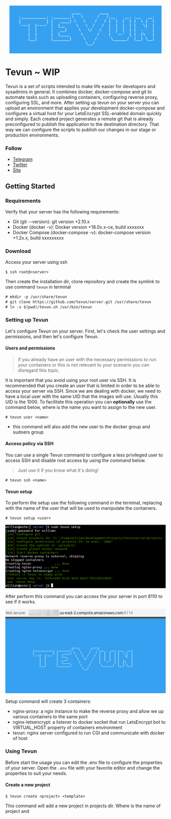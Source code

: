 <p align="center">
  <img
    src="https://raw.githubusercontent.com/tevun/server/master/badge.png"
    height="150px"
    alt="logo"
  />
</p>

# Tevun ~ WIP

Tevun is a set of scripts intended to make life easier for developers and sysadmins in general.
It combines docker, docker-compose and git to automate tasks such as uploading containers, configuring reverse proxy, configuring SSL, and more.
After setting up tevun on your server you can upload an environment that applies your development docker-compose and configures a virtual host for your LetsEncrypt SSL-enabled domain quickly and simply.
Each created project generates a remote git that is already preconfigured to publish the application to the destination directory.
That way we can configure the scripts to publish our changes in our stage or production environments.

### Follow
- [Telegram](https://t.me/tevun)
- [Twitter](https://twitter.com/tevunapp)
- [Site](https://tevun.com)

## Getting Started

### Requirements

Verify that your server has the following requirements:
- Git (git --version): git version +2.10.x
- Docker (docker -v): Docker version +18.0x.x-ce, build xxxxxxx
- Docker Compose (docker-compose -v): docker-compose version +1.2x.x, build xxxxxxxxx

### Download

Access your server using ssh
```
$ ssh root@<server>
```

Then create the installation dir, clone repository and create the symlink to use command `tevun` in terminal
```
# mkdir -p /usr/share/tevun
# git clone https://github.com/tevun/server.git /usr/share/tevun
# ln -s $(pwd)/tevun.sh /usr/bin/tevun
```

### Setting up Tevun

Let's configure Tevun on your server. First, let's check the user settings and permissions, and then let's configure Tevun.

#### Users and permissions

> if you already have an user with the necessary permissions to run your containers or this is not relevant to your scenario you can disregard this topic.

It is important that you avoid using your root user via SSH.
It is recommended that you create an user that is limited in order to be able to access your server via SSH.
Since we are dealing with docker, we need to have a local user with the same UID that the images will use. Usually this UID is the 1000.
To facilitate this operation you can **optionally** use the command below, where <name> is the name you want to assign to the new user.

```
# tevun user <name>
```
  * this command will also add the new user to the docker group and sudoers group

#### Access policy via SSH 

You can use a single Tevun command to configure a less privileged user to access SSH and disable root access by using the command below.

> Just use it if you know what it's doing!

```
# tevun ssh <name>
```

#### Tevun setup

To perform the setup use the following command in the terminal, replacing <user> with the name of the user that will be used to manipulate the containers.
```
# tevun setup <user>
```
<p align="center">
  <img src="https://raw.githubusercontent.com/tevun/server/master/images/output-setup.png"/>
</p>

After perform this command you can access the your server in port 8110 to see if it works.
<p align="center">
  <img src="https://raw.githubusercontent.com/tevun/server/master/images/setup.png"/>
</p>

Setup command will create 3 containers:
 - nginx-proxy: a ngix instance to make the reverse proxy and allow we up various containers to the same port
 - nginx-letsencrypt: a listener to docker socket that run LetsEncrypt bot to VIRTUAL_HOST property of containers environment
 - tevun: nginx server configured to run CGI and communicate with docker of host

### Using Tevun

Before start the usage you can edit the .env file to configure the properties of your server.
Open the `.env` file with your favorite editor and change the properties to suit your needs.  

#### Create a new project

```
$ tevun create <project> <template>
```
This command will add a new project in projects dir.
Where <project> is the name of project and <template> can be `php` or `html`. We can add other templates too.
The main idea is to have skeletons to most common structures used.  

Example:
```
$ tevun create site.com html
```
In this example tevun will create `site.com` project, initialize a git remote repository, configure post-receive, generate a docker-compose.yml and show the git remote URL in terminal.
<p align="center">
  <img src="https://raw.githubusercontent.com/tevun/server/master/images/output-create.png"/>
</p>

#### Register users

Once the projects have been created we can make a local clone of them, but for that we need an user with access permission.
To register users in Tevun use the command below:
```
$ tevun register <user>
```
This is a short hand to http basic auth and the file with permissions is in file `/etc/nginx/.users` of tevun container.

#### Destroy a project

```
$ tevun destroy <project>
```
The command destroy will stop your docker-compose project and erase the project dir.
The command will not erase the docker volumes, but is important to be careful with this instruction.
<p align="center">
  <img src="https://raw.githubusercontent.com/tevun/server/master/images/output-destroy.png"/>
</p>
